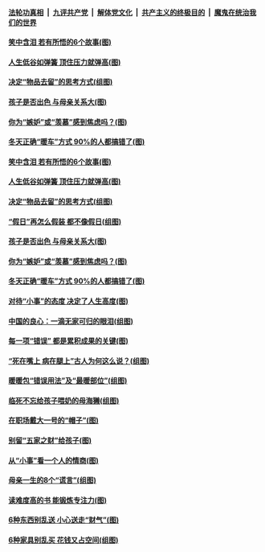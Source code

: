 

####  [法轮功真相](../../../../basic/blob/master/README.md?t=01110702) &nbsp;|&nbsp; [九评共产党](../../../../9ping.md/blob/master/README.md?t=01110702) &nbsp;|&nbsp; [解体党文化](../../../../jtdwh.md/blob/master/README.md?t=01110702)  &nbsp;|&nbsp; [共产主义的终极目的](../../../../gczydzjmd.md/blob/master/README.md?t=01110702) &nbsp;|&nbsp; [魔鬼在统治我们的世界](../../../../mgztzwmdsj.md/blob/master/README.md?t=01110702) 

#### [笑中含泪 若有所悟的6个故事(图)](../pages/p8/958401.md?t=01110702) 

#### [人生低谷如弹簧 顶住压力就弹高(图)](../pages/p8/958387.md?t=01110702) 

#### [决定“物品去留”的思考方式(组图)](../pages/p8/958631.md?t=01110702) 

#### [孩子是否出色 与母亲关系大(图)](../pages/p8/958164.md?t=01110702) 

#### [你为“嫉妒”或“羡慕”感到焦虑吗？(图)](../pages/p8/958565.md?t=01110702) 

#### [冬天正确“暖车”方式 90%的人都搞错了(图)](../pages/p8/958481.md?t=01110702) 

#### [笑中含泪 若有所悟的6个故事(图)](../pages/p8/958401.md?t=01110702) 

#### [人生低谷如弹簧 顶住压力就弹高(图)](../pages/p8/958387.md?t=01110702) 

#### [决定“物品去留”的思考方式(组图)](../pages/p8/958631.md?t=01110702) 

#### [“假日”再怎么假装 都不像假日(组图)](../pages/p8/958567.md?t=01110702) 

#### [孩子是否出色 与母亲关系大(图)](../pages/p8/958164.md?t=01110702) 

#### [你为“嫉妒”或“羡慕”感到焦虑吗？(图)](../pages/p8/958565.md?t=01110702) 

#### [冬天正确“暖车”方式 90%的人都搞错了(图)](../pages/p8/958481.md?t=01110702) 

#### [对待“小事”的态度 决定了人生高度(图)](../pages/p8/958535.md?t=01110702) 

#### [中国的良心：一滴无家可归的眼泪(组图)](../pages/p8/956945.md?t=01110702) 

#### [每一项“错误” 都是累积成果的关键(图)](../pages/p8/958477.md?t=01110702) 

#### [“死在嘴上 病在腿上”古人为何这么说？(组图)](../pages/p8/958459.md?t=01110702) 

#### [暖暖包“错误用法”及“最暖部位”(组图)](../pages/p8/958448.md?t=01110702) 

#### [临死不忘给孩子喂奶的母海獭(组图)](../pages/p8/958170.md?t=01110702) 

#### [在职场戴大一号的“帽子”(图)](../pages/p8/957522.md?t=01110702) 

#### [别留“五家之财”给孩子(图)](../pages/p8/958316.md?t=01110702) 

#### [从“小事”看一个人的情商(图)](../pages/p8/958338.md?t=01110702) 

#### [母亲一生的8个“谎言”(组图)](../pages/p8/958180.md?t=01110702) 

#### [读难度高的书 能锻炼专注力(图)](../pages/p8/957114.md?t=01110702) 

#### [6种东西别乱送 小心送走“财气”(图)](../pages/p8/958224.md?t=01110702) 

#### [6种家具别乱买 花钱又占空间(组图)](../pages/p8/958205.md?t=01110702) 

